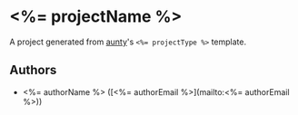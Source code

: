 # <%= projectName %>

A project generated from [aunty](https://github.com/abcnews/aunty)'s `<%= projectType %>` template.

## Authors

- <%= authorName %> ([<%= authorEmail %>](mailto:<%= authorEmail %>))
